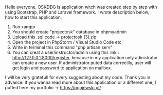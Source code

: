 Hello everyone. OSKDDG is application witch was created step by step with using Bootstrap, PHP and Laravel framework. I wrote description below, how to start this application.

1. Run xampp
2. You should create "projectosk" database in phpmyadmin
3. Upload this .sql code -> [projectosk (3).zip](https://github.com/PatrykGajewski99/OSK-LARAVEL/files/8974273/projectosk.3.zip)
4. Open the project in PhpStorm / Visual Studio Code etc
5. Write in terminal this command "php artisan serv"
6. You can creat a user/instructor/admin using this link : http://127.0.0.1:8000/register, because in my application only adinistrator can create a new user. If administrator puted data correctlly, user will get login and password to application on mailbox.

I will be very gratefull for every suggesting about my code. Thank you in advance.
If you wanna read more about this application or a different one, I putted here my portfolio -> https://pgajewski.pl/


